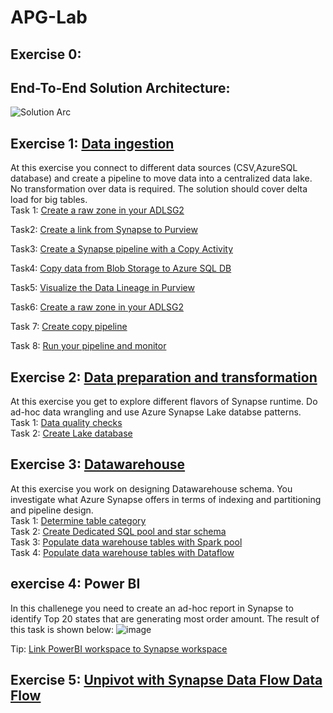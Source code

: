 # APG-Lab
## Exercise 0: 
## End-To-End Solution Architecture:
![Solution Arc](https://user-images.githubusercontent.com/40135849/174117794-0063d7bd-4cdc-4cfc-8108-669b9cff89a8.jpg)


## Exercise 1: [Data ingestion](<./Exercise 1.md>) 
At this exercise you connect to different data sources (CSV,AzureSQL database) and create a pipeline to move data into a centralized data lake. No transformation over data is required. The solution should cover delta load for big tables.  
Task 1: [Create a raw zone in your ADLSG2](<https://github.com/nasimmehrshid/APG-Demo/blob/main/Exercise%201.md#task-1-create-a-raw-zone-in-your-adlsg2>)

Task2: [Create a link from Synapse to Purview](<https://github.com/nasimmehrshid/APG-Demo/blob/main/Exercise%201.md#task-2-create-a-link-from-synapse-to-purview>)

Task3: [Create a Synapse pipeline with a Copy Activity](<https://github.com/nasimmehrshid/APG-Demo/blob/main/Exercise%201.md#task-3-create-a-synapse-pipeline-with-a-copy-activity>)

Task4: [Copy data from Blob Storage to Azure SQL DB](<https://github.com/nasimmehrshid/APG-Demo/blob/main/Exercise%201.md#task-4copy-data-from-blob-storage-to-azure-sql-db>)

Task5: [Visualize the Data Lineage in Purview](<https://github.com/nasimmehrshid/APG-Demo/blob/main/Exercise%201.md#task5-visualize-the-data-lineage-in-purview>)

Task6: [Create a raw zone in your ADLSG2](<https://github.com/nasimmehrshid/APG-Demo/blob/main/Exercise%201.md#task-6-create-a-raw-zone-in-your-adlsg2>)

Task 7: [Create copy pipeline](<https://github.com/nasimmehrshid/APG-Demo/blob/main/Exercise%201.md#task-7-create-copy-pipeline>)  

Task 8: [Run your pipeline and monitor](<https://github.com/nasimmehrshid/APG-Demo/blob/main/Exercise%201.md#task-8-run-your-pipeline-and-monitor>)

## Exercise 2: [Data preparation and transformation](<./Exercise 2.md>) 
At this exercise you get to explore different flavors of Synapse runtime. Do ad-hoc data wrangling and use Azure Synapse Lake databse patterns.  
Task 1: [Data quality checks](<https://github.com/MarziehBarghandan/Synapse-Hackathon/blob/main/Exercise%202.md#task-1-data-quality-checks>)  
Task 2: [Create Lake database](<https://github.com/MarziehBarghandan/Synapse-Hackathon/blob/main/Exercise%202.md#task-2-create-lake-database>)  

  
## Exercise 3: [Datawarehouse ](<./Exercise 3.md>)  
At this exercise you work on designing Datawarehouse schema. You investigate what Azure Synapse offers in terms of indexing and partitioning and pipeline design.    
Task 1: [Determine table category](<https://github.com/MarziehBarghandan/Synapse-Hackathon/blob/main/Exercise%203.md#task-1-determine-table-category>)  
Task 2: [Create Dedicated SQL pool and star schema](<https://github.com/MarziehBarghandan/Synapse-Hackathon/blob/main/Exercise%203.md#task-2-create-dedicated-sql-pool-and-star-schema>)  
Task 3: [Populate data warehouse tables with Spark pool](<https://github.com/MarziehBarghandan/Synapse-Hackathon/blob/main/Exercise%203.md#task-3-populate-data-warehouse-tables-with-spark-pool>)  
Task 4: [Populate data warehouse tables with Dataflow](<https://github.com/MarziehBarghandan/Synapse-Hackathon/blob/main/Exercise%203.md#task-4-populate-data-warehouse-tables-with-dataflow>)  
    
## exercise 4: Power BI
In this challenege you need to create an ad-hoc report in Synapse to identify Top 20 states that are generating most order amount. The result of this task is shown below:
![image](https://user-images.githubusercontent.com/40135849/175316440-bd82f9ec-37e8-409d-ae08-60b6a70e8ac8.png)

Tip: [Link PowerBI workspace to Synapse workspace](<https://docs.microsoft.com/en-us/azure/synapse-analytics/quickstart-power-bi>)

## Exercise 5: [Unpivot with Synapse Data Flow Data Flow](<./Exercise 5.md>)  

